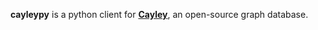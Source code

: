 **cayleypy** is a python client for [**Cayley**](https://github.com/google/cayley), an open-source graph database.
